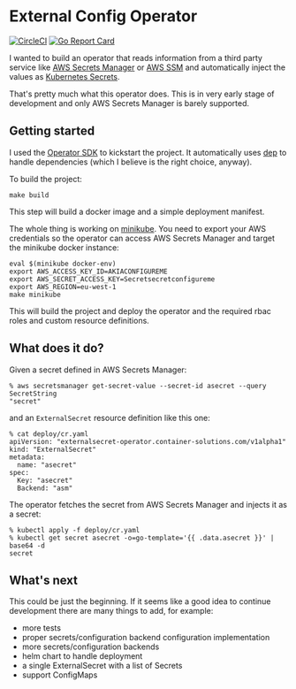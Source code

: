 # External Config Operator
[![CircleCI](https://circleci.com/gh/ContainerSolutions/externalconfig-operator.svg?style=svg)](https://circleci.com/gh/ContainerSolutions/externalconfig-operator) [![Go Report Card](https://goreportcard.com/badge/github.com/ContainerSolutions/externalconfig-operator)](https://goreportcard.com/report/github.com/ContainerSolutions/externalconfig-operator)

I wanted to build an operator that reads information from a third party service
like [AWS Secrets Manager](https://aws.amazon.com/secrets-manager/) or [AWS SSM](https://docs.aws.amazon.com/systems-manager/latest/userguide/systems-manager-paramstore.html) and automatically inject the values as [Kubernetes Secrets](https://kubernetes.io/docs/concepts/configuration/secret/).

That's pretty much what this operator does. This is in very early stage of
development and only AWS Secrets Manager is barely supported.

## Getting started

I used the [Operator SDK](https://github.com/operator-framework/operator-sdk)
to kickstart the project. It automatically uses
[dep](https://github.com/golang/dep) to handle dependencies (which I believe is
the right choice, anyway).

To build the project:
```
make build
```
This step will build a docker image and a simple deployment manifest.

The whole thing is working on
[minikube](https://github.com/kubernetes/minikube). You need to export your AWS
credentials so the operator can access AWS Secrets Manager and target the
minikube docker instance:

```
eval $(minikube docker-env)
export AWS_ACCESS_KEY_ID=AKIACONFIGUREME
export AWS_SECRET_ACCESS_KEY=Secretsecretconfigureme 
export AWS_REGION=eu-west-1
make minikube
```
This will build the project and deploy the operator and the required rbac roles
and custom resource definitions.

## What does it do?
Given a secret defined in AWS Secrets Manager:
```
% aws secretsmanager get-secret-value --secret-id asecret --query SecretString
"secret"
```

and an `ExternalSecret` resource definition like this one:
```
% cat deploy/cr.yaml 
apiVersion: "externalsecret-operator.container-solutions.com/v1alpha1"
kind: "ExternalSecret"
metadata:
  name: "asecret"
spec:
  Key: "asecret"
  Backend: "asm"
```

The operator fetches the secret from AWS Secrets Manager and injects it as a
secret:

```
% kubectl apply -f deploy/cr.yaml
% kubectl get secret asecret -o=go-template='{{ .data.asecret }}' | base64 -d
secret
```

## What's next
This could be just the beginning. If it seems like a good idea to continue
development there are many things to add, for example:
* more tests
* proper secrets/configuration backend configuration implementation
* more secrets/configuration backends
* helm chart to handle deployment
* a single ExternalSecret with a list of Secrets
* support ConfigMaps
